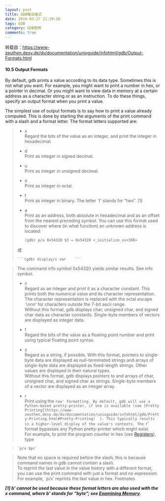 ```yaml
---
layout: post
title: GDB输出格式
date: 2016-03-27 11:29:20
tags: GDB
category: GDB使用
comments: true
---
```



转载自：https://www-zeuthen.desy.de/dv/documentation/unixguide/infohtml/gdb/Output-Formats.html

#### 10.5 Output Formats

By default, gdb prints a value according to its data type. Sometimes this is not what you want. For example, you might want to print a number in hex, or a pointer in decimal. Or you might want to view data in memory at a certain address as a character string or as an instruction. To do these things, specify an output format when you print a value.

The simplest use of output formats is to say how to print a value already computed. This is done by starting the arguments of the print command with a slash and a format letter. The format letters supported are:

> * x    
> Regard the bits of the value as an integer, and print the integer in hexadecimal. 
>    
> * d    
> Print as integer in signed decimal.     
>
> * u    
> Print as integer in unsigned decimal.     
>
> * o    
> Print as integer in octal.     
>
> * t    
> Print as integer in binary. The letter `t' stands for “two”. [1]    
>
> * a    
> Print as an address, both absolute in hexadecimal and as an offset from the nearest preceding symbol. You can use this format used to discover where (in what function) an unknown address is located:    
>
>     ```(gdb) p/a 0x54320 $3 = 0x54320 <_initialize_vx+396>    ```
>
> 或
>
>     ```(gdb) display/s var    ```

> The command info symbol 0x54320 yields similar results. See info symbol.    
>
> * c    
> Regard as an integer and print it as a character constant. This prints both the numerical value and its character representation. The character representation is replaced with the octal escape `\nnn' for characters outside the 7-bit ascii range.    
> Without this format, gdb displays char, unsigned char, and signed char data as character constants. Single-byte members of vectors are displayed as integer data.
>
> * f    
> Regard the bits of the value as a floating point number and print using typical floating point syntax. 
>
> * s    
> Regard as a string, if possible. With this format, pointers to single-byte data are displayed as null-terminated strings and arrays of single-byte data are displayed as fixed-length strings. Other values are displayed in their natural types.    
> Without this format, gdb displays pointers to and arrays of char, unsigned char, and signed char as strings. Single-byte members of a vector are displayed as an integer array.
>
> * r    
> Print using the `raw' formatting. By default, gdb will use a Python-based pretty-printer, if one is available (see
[Pretty Printing](https://www-zeuthen.desy.de/dv/documentation/unixguide/infohtml/gdb/Pretty-Printing.html#Pretty-Printing)  ). This typically results in a higher-level display of the value's contents. The `r' format bypasses any Python pretty-printer which might exist.     
> For example, to print the program counter in hex (see [Registers](https://www-zeuthen.desy.de/dv/documentation/unixguide/infohtml/gdb/Registers.html#Registers)), type

>     `p/x $pc`

> Note that no space is required before the slash; this is because command names in gdb cannot contain a slash.    
> To reprint the last value in the value history with a different format, you can use the print command with just a format and no expression. For example, `p/x' reprints the last value in hex.
Footnotes

***[1] b' cannot be used because these format letters are also used with the x command, where b' stands for “byte”; see [Examining Memory](https://www-zeuthen.desy.de/dv/documentation/unixguide/infohtml/gdb/Memory.html#Memory).***

